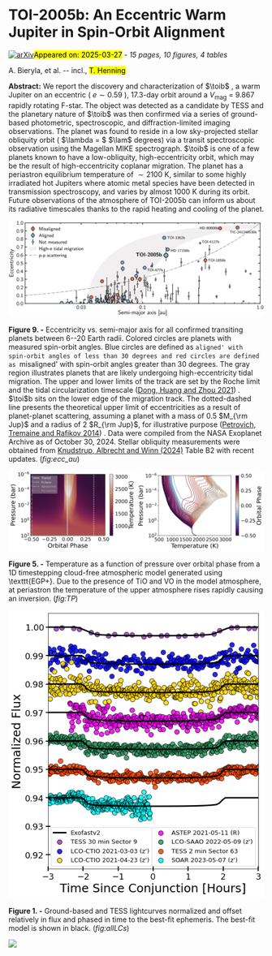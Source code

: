 <div class="macros" style="visibility:hidden;">
$\newcommand{\ensuremath}{}$
$\newcommand{\xspace}{}$
$\newcommand{\object}[1]{\texttt{#1}}$
$\newcommand{\farcs}{{.}''}$
$\newcommand{\farcm}{{.}'}$
$\newcommand{\arcsec}{''}$
$\newcommand{\arcmin}{'}$
$\newcommand{\ion}[2]{#1#2}$
$\newcommand{\textsc}[1]{\textrm{#1}}$
$\newcommand{\hl}[1]{\textrm{#1}}$
$\newcommand{\footnote}[1]{}$
$\newcommand{\bjdtdb}{\ensuremath{\rm{BJD_{TDB}}}}$
$\newcommand{\meh}{\ensuremath{\left[{\rm m}/{\rm H}\right]}}$
$\newcommand{\feh}{\ensuremath{\left[{\rm Fe}/{\rm H}\right]}}$
$\newcommand{\teff}{\ensuremath{T_{\rm eff}}}$
$\newcommand{\logg}{\ensuremath{\log g}}$
$\newcommand{\vsini}{\ensuremath{v\sin i}}$
$\newcommand{\vsinistar}{\ensuremath{v\sin I_\star}}$
$\newcommand{\loggunits}{cm s^{-2}}$
$\newcommand{\ecosw}{\ensuremath{e\cos{\omega_*}}}$
$\newcommand{\esinw}{\ensuremath{e\sin{\omega_*}}}$
$\newcommand{\aor}{\ensuremath{a/R_{\star}}}$
$\newcommand{\msun}{\ensuremath{M_\Sun}}$
$\newcommand{\rsun}{\ensuremath{R_\Sun}}$
$\newcommand{\lsun}{\ensuremath{L_\Sun}}$
$\newcommand{\rj}{\ensuremath{R_{\rm Jup}}}$
$\newcommand{\mj}{\ensuremath{M_{\rm Jup}}}$
$\newcommand{\fixme}{\textcolor{red}{[FIXME] }}$
$\newcommand{\vdag}{(v)^\dagger}$
$\newcommand$
$\newcommand$
$\newcommand{\tess}{\emph{TESS}\xspace}$
$\newcommand{\gaia}{\emph{Gaia}\xspace}$
$\newcommand{\tres}{TRES\xspace}$
$\newcommand{\ut}{UT\xspace}$
$\newcommand{\bjd}{BJD\xspace}$
$\newcommand{\ms}{ m s^{-1}}$
$\newcommand{\kms}{ km s^{-1}}$
$\newcommand{\tic}{TIC 147660886\xspace}$
$\newcommand{\ticb}{TIC 147660886 b\xspace}$
$\newcommand{\toi}{TOI-2005\xspace}$
$\newcommand{\toib}{TOI-2005 b\xspace}$
$\newcommand{\pmRA}{-25.248\pm0.012}$
$\newcommand{\pmDEC}{8.399\pm0.016}$
$\newcommand{\parallax}{2.991\pm0.017}$
$\newcommand{\vsiniLSD}{111\pm1}$
$\newcommand{\loggfit}{3.946\pm0.035}$
$\newcommand{\tefffit}{7130\pm150}$
$\newcommand{\metfit}{0.01\pm0.08}$
$\newcommand{\mstar}{1.59^{+0.016}_{-0.017}}$
$\newcommand{\rstar}{2.02^{+0.14}_{-0.16}}$
$\newcommand{\lstar}{9.17^{+0.52}_{-0.99}}$
$\newcommand{\age}{1.6\pm0.1}$
$\newcommand{\dist}{328.7^{+4.6}_{-4.2}}$
$\newcommand{\per}{17.305904_{-0.000020}^{+0.000023}}$
$\newcommand{\plrad}{1.07^{+0.06}_{-0.11}}$
$\newcommand{\ecc}{0.597^{+0.097}_{-0.065}}$
$\newcommand{\semimaj}{0.16\pm0.02}$
$\newcommand{\lam}{4.8^{+2.3}_{-2.5}}$
$\newcommand{\CfA}{Center for Astrophysics \textbar  Harvard \& Smithsonian, 60 Garden Street, Cambridge, MA 02138, USA}$
$\newcommand{\USQ}{University of Southern Queensland, Centre for Astrophysics, West Street, Toowoomba, QLD 4350 Australia}$
$\newcommand{\FlatironCCA}{Center for Computational Astrophysics, Flatiron Institute, 162 Fifth Avenue, New York, NY 10010, USA}$
$\newcommand{\UIUC}{Department of Astronomy, University of Illinois at Urbana-Champaign, Urbana, IL 61801, USA}$
$\newcommand{\PSUAA}{Department of Astronomy \& Astrophysics, 525 Davey Laboratory, The Pennsylvania State University, University Park, PA, 16802, USA}$
$\newcommand{\PSUCEHW}{Center for Exoplanets and Habitable Worlds, 525 Davey Laboratory, The Pennsylvania State University, University Park, PA, 16802, USA}$
$\newcommand{\NOIRLAB}{NSF’s National Optical-Infrared Astronomy Research Laboratory, 950 N. Cherry Avenue, Tucson, AZ 85719, USA}$
$\newcommand{\MITKavli}{Department of Physics and Kavli Institute for Astrophysics and Space Research, Massachusetts Institute of Technology, Cambridge, MA 02139, USA}$
$\newcommand{\DTU}{DTU Space,  Technical University of Denmark, Elektrovej 328, DK-2800 Kgs. Lyngby, Denmark}$
$\newcommand{\CarnegieOBS}{The Observatories of the Carnegie Instution for Science, 813 Santa Barbara Street, Pasadena, CA, 91101, USA}$
$\newcommand{\CarnegieLCO}{Las Campanas Observatory, Carnegie Institution for Science, Colina El Pino, Casilla 601 La Serena, Chile}$
$\newcommand{\CarnegieEPL}{Earth and Planets Laboratory, Carnegie Institution for Science, 5241 Broad Branch Road, NW, Washington, DC 20015, USA}$</div>



<div id="title">

# TOI-2005b: An Eccentric Warm Jupiter in Spin-Orbit Alignment

</div>
<div id="comments">

[![arXiv](https://img.shields.io/badge/arXiv-2503.20069-b31b1b.svg)](https://arxiv.org/abs/2503.20069)<mark>Appeared on: 2025-03-27</mark> -  _15 pages, 10 figures, 4 tables_

</div>
<div id="authors">

A. Bieryla, et al. -- incl., <mark>T. Henning</mark>

</div>
<div id="abstract">

**Abstract:** We report the discovery and characterization of $\toib$ , a warm Jupiter on an eccentric ( $e\sim0.59$ ), 17.3-day orbit around a $V_\mathrm{mag}$ = 9.867 rapidly rotating F-star. The object was detected as a candidate by TESS and the planetary nature of $\toib$ was then confirmed via a series of ground-based photometric, spectroscopic, and diffraction-limited imaging observations. The planet was found to reside in a low sky-projected stellar obliquity orbit ( $\lambda = $ $\lam$ degrees) via a transit spectroscopic observation using the Magellan MIKE spectrograph. $\toib$ is one of a few planets known to have a low-obliquity, high-eccentricity orbit, which may be the result of high-eccentricity coplanar migration. The planet has a periastron equilibrium temperature of $\sim 2100$ K, similar to some highly irradiated hot Jupiters where atomic metal species have been detected in transmission spectroscopy, and varies by almost 1000 K during its orbit. Future observations of the atmosphere of TOI-2005b can inform us about its radiative timescales thanks to the rapid heating and cooling of the planet.

</div>

<div id="div_fig1">

<img src="tmp_2503.20069/./toi2005.png" alt="Fig9" width="100%"/>

**Figure 9. -** Eccentricity vs. semi-major axis for all confirmed transiting planets between 6--20 Earth radii. Colored circles are planets with measured spin-orbit angles. Blue circles are defined as `aligned' with spin-orbit angles of less than 30 degrees and red circles are defined as `misaligned' with spin-orbit angles greater than 30 degrees. The gray region illustrates planets that are likely undergoing high-eccentricity tidal migration. The upper and lower limits of the track are set by the Roche limit and the tidal circularization timescale  ([Dong, Huang and Zhou 2021]()) . $\toi$b sits on the lower edge of the migration track. The dotted-dashed line presents the theoretical upper limit of eccentricities as a result of planet-planet scattering, assuming a planet with a mass of 0.5 $M_{\rm Jup}$ and a radius of 2 $R_{\rm Jup}$, for illustrative purpose  ([Petrovich, Tremaine and Rafikov 2014]()) .
Data were compiled from the NASA Exoplanet Archive as of October 30, 2024. Stellar obliquity measurements were obtained from [Knudstrup, Albrecht and Winn (2024)]() Table B2 with recent updates. (*fig:ecc_au*)

</div>
<div id="div_fig2">

<img src="tmp_2503.20069/./TP.png" alt="Fig5.1" width="50%"/><img src="tmp_2503.20069/./TPlines.png" alt="Fig5.2" width="50%"/>

**Figure 5. -** Temperature as a function of pressure over orbital phase from a 1D timestepping cloud-free atmospheric model generated using \texttt{EGP+}. Due to the presence of TiO and VO in the model atmosphere, at periastron the temperature of the upper atmosphere rises rapidly causing an inversion. (*fig:TP*)

</div>
<div id="div_fig3">

<img src="tmp_2503.20069/./stackplot_TOI-2005.png" alt="Fig1" width="100%"/>

**Figure 1. -** Ground-based and TESS lightcurves normalized and offset relatively in flux and phased in time to the best-fit ephemeris. The best-fit model is shown in black. (*fig:allLCs*)

</div><div id="qrcode"><img src=https://api.qrserver.com/v1/create-qr-code/?size=100x100&data="https://arxiv.org/abs/2503.20069"></div>